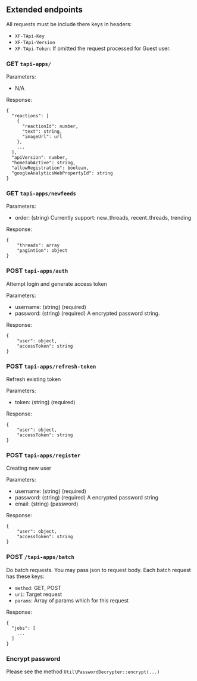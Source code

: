 ## Extended endpoints

All requests must be include there keys in headers:
* `XF-TApi-Key`
* `XF-TApi-Version`
* `XF-TApi-Token`: If omitted the request processed for Guest user.

### GET `tapi-apps/`

Parameters:
* N/A

Response:
```
{
  "reactions": [
    {
      "reactionId": number,
      "text": string,
      "imageUrl": url
    },
    ...
  ],
  "apiVersion": number,
  "homeTabActive": string,
  "allowRegistration": boolean,
  "googleAnalyticsWebPropertyId": string
}
```

### GET `tapi-apps/newfeeds`

Parameters:
* order: (string) Currently support: new_threads, recent_threads, trending

Response:
```
{
    "threads": array
    "pagintion": object
}
```

### POST `tapi-apps/auth`
Attempt login and generate access token

Parameters:
* username: (string) (required)
* password: (string) (required) A encrypted password string.

Response:
```
{
    "user": object,
    "accessToken": string
}
```

### POST `tapi-apps/refresh-token`
Refresh existing token

Parameters:
* token: (string) (required)

Response:
```
{
    "user": object,
    "accessToken": string
}
```

### POST `tapi-apps/register`
Creating new user

Parameters:
* username: (string) (required)
* password: (string) (required) A encrypted password string
* email: (string) (password)

Response:
```
{
    "user": object,
    "accessToken": string
}
```

### POST `/tapi-apps/batch`
Do batch requests. You may pass json to request body. Each batch request has these keys:

* `method`: GET, POST
* `uri`: Target request
* `params`: Array of params which for this request

Response:

```
{
  "jobs": [
    ...
  ]
}
```

### Encrypt password
Please see the method `Util\PasswordDecrypter::encrypt(...)`